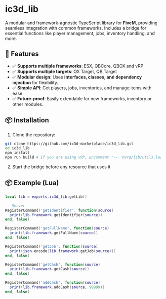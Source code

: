# ic3d_lib

A modular and framework-agnostic TypeScript library for **FiveM**, providing seamless integration with common frameworks. Includes a bridge for essential functions like player management, jobs, inventory handling, and more.

## 🚀 Features

- ✅ **Supports multiple frameworks**: ESX, QBCore, QBOX and vRP
- ✅ **Supports multiple targets**: OX Target, QB Target
- ✅ **Modular design**: Uses **interfaces, classes, and dependency injection** for flexibility.
- ✅ **Simple API**: Get players, jobs, inventories, and manage items with ease.
- ✅ **Future-proof**: Easily extendable for new frameworks, inventory or other modules.

## 📦 Installation

1. Clone the repository:

```sh
git clone https://github.com/ic3d-marketplace/ic3d_lib.git
cd ic3d_lib 
npm install
npm run build # If you are using vRP, uncomment "-- '@vrp/lib/utils.lua'," lines on fxmanifest.lua
```

2. Start the bridge before any resource that uses it

## 📦 Example (Lua)

```lua
local lib = exports.ic3d_lib:getLib()

-- Server
RegisterCommand('getIdentifier', function(source)
  print(lib.framework.getIdentifier(source))
end, false)

RegisterCommand('getFullName', function(source)
  print(lib.framework.getFullName(source))
end, false)

RegisterCommand('getJob', function(source)
  print(json.encode(lib.framework.getJob(source)))
end, false)

RegisterCommand('getCash', function(source)
  print(lib.framework.getCash(source))
end, false)

RegisterCommand('addCash', function(source)
  print(lib.framework.addCash(source, 99999))
end, false)

```
